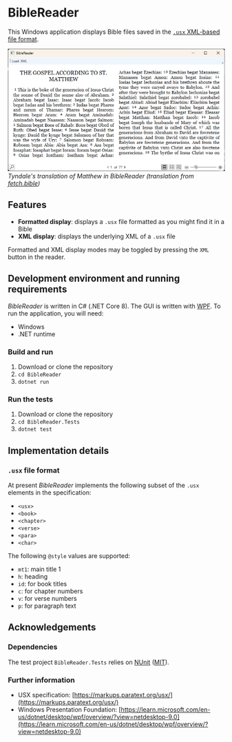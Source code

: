 # BibleReader

This Windows application displays Bible files saved in the [`.usx` XML-based file format](https://markups.paratext.org/usx/). 

![Alt text](Readme.Resources/TyndaleMat.png "Tyndale's translation of Matthew's gospel")
*Tyndale's translation of Matthew in BibleReader (translation from [fetch.bible](https://fetch.bible/content/bibles/))*

## Features 

- **Formatted display**: displays a `.usx` file formatted as you might find it in a Bible 
- **XML display**: displays the underlying XML of a `.usx` file

Formatted and XML display modes may be toggled by pressing the `XML` button in the reader.

## Development environment and running requirements

*BibleReader* is written in C# (.NET Core 8). The GUI is written with [WPF](https://learn.microsoft.com/en-us/dotnet/desktop/wpf/overview/?view=netdesktop-9.0). To run the application, you will need:

- Windows
- .NET runtime

### Build and run

1. Download or clone the repository
2. ```cd BibleReader```
3. ```dotnet run```

### Run the tests

1. Download or clone the repository
2. ```cd BibleReader.Tests```
3. ```dotnet test```

## Implementation details

### `.usx` file format

At present *BibleReader* implements the following subset of the `.usx` elements in the specification:

- `<usx>`
- `<book>`
- `<chapter>`
- `<verse>`
- `<para>`
- `<char>`

The following `@style` values are supported:

- `mt1`: main title 1
- `h`: heading
- `id`: for book titles
- `c`: for chapter numbers
- `v`: for verse numbers
- `p`: for paragraph text

## Acknowledgements

### Dependencies

The test project `BibleReader.Tests` relies on [NUnit](https://github.com/nunit/nunit) ([MIT](https://github.com/nunit/nunit?tab=MIT-1-ov-file#readme)).


### Further information

- USX specification: [https://markups.paratext.org/usx/](https://markups.paratext.org/usx/)
- Windows Presentation Foundation: [https://learn.microsoft.com/en-us/dotnet/desktop/wpf/overview/?view=netdesktop-9.0](https://learn.microsoft.com/en-us/dotnet/desktop/wpf/overview/?view=netdesktop-9.0)